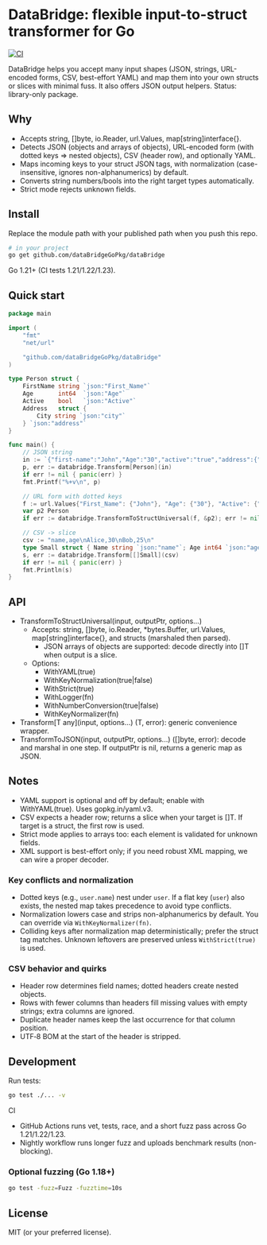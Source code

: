 # DataBridge: flexible input-to-struct transformer for Go

[![CI](https://github.com/dataBridgeGoPkg/dataBridge/actions/workflows/ci.yml/badge.svg)](https://github.com/dataBridgeGoPkg/dataBridge/actions/workflows/ci.yml)

DataBridge helps you accept many input shapes (JSON, strings, URL-encoded forms, CSV, best-effort YAML) and map them into your own structs or slices with minimal fuss. It also offers JSON output helpers.
Status: library-only package.

## Why
- Accepts string, []byte, io.Reader, url.Values, map[string]interface{}.
- Detects JSON (objects and arrays of objects), URL-encoded form (with dotted keys => nested objects), CSV (header row), and optionally YAML.
- Maps incoming keys to your struct JSON tags, with normalization (case-insensitive, ignores non-alphanumerics) by default.
- Converts string numbers/bools into the right target types automatically.
- Strict mode rejects unknown fields.

## Install
Replace the module path with your published path when you push this repo.

```bash
# in your project
go get github.com/dataBridgeGoPkg/dataBridge
```

Go 1.21+ (CI tests 1.21/1.22/1.23).

## Quick start

```go
package main

import (
    "fmt"
    "net/url"

    "github.com/dataBridgeGoPkg/dataBridge"
)

type Person struct {
    FirstName string `json:"First_Name"`
    Age       int64  `json:"Age"`
    Active    bool   `json:"Active"`
    Address   struct {
        City string `json:"city"`
    } `json:"address"`
}

func main() {
    // JSON string
    in := `{"first-name":"John","Age":"30","active":"true","address":{"City":"Paris"}}`
    p, err := databridge.Transform[Person](in)
    if err != nil { panic(err) }
    fmt.Printf("%+v\n", p)

    // URL form with dotted keys
    f := url.Values{"First_Name": {"John"}, "Age": {"30"}, "Active": {"true"}, "address.city": {"Lyon"}}
    var p2 Person
    if err := databridge.TransformToStructUniversal(f, &p2); err != nil { panic(err) }

    // CSV -> slice
    csv := "name,age\nAlice,30\nBob,25\n"
    type Small struct { Name string `json:"name"`; Age int64 `json:"age"` }
    s, err := databridge.Transform[[]Small](csv)
    if err != nil { panic(err) }
    fmt.Println(s)
}
```

## API

- TransformToStructUniversal(input, outputPtr, options...)
  - Accepts: string, []byte, io.Reader, *bytes.Buffer, url.Values, map[string]interface{}, and structs (marshaled then parsed).
    - JSON arrays of objects are supported: decode directly into []T when output is a slice.
  - Options:
    - WithYAML(true)
    - WithKeyNormalization(true|false)
    - WithStrict(true)
    - WithLogger(fn)
    - WithNumberConversion(true|false)
    - WithKeyNormalizer(fn)
- Transform[T any](input, options...) (T, error): generic convenience wrapper.
- TransformToJSON(input, outputPtr, options...) ([]byte, error): decode and marshal in one step. If outputPtr is nil, returns a generic map as JSON.

## Notes
- YAML support is optional and off by default; enable with WithYAML(true). Uses gopkg.in/yaml.v3.
- CSV expects a header row; returns a slice when your target is []T. If target is a struct, the first row is used.
- Strict mode applies to arrays too: each element is validated for unknown fields.
- XML support is best-effort only; if you need robust XML mapping, we can wire a proper decoder.

### Key conflicts and normalization
- Dotted keys (e.g., `user.name`) nest under `user`. If a flat key (`user`) also exists, the nested map takes precedence to avoid type conflicts.
- Normalization lowers case and strips non-alphanumerics by default. You can override via `WithKeyNormalizer(fn)`.
- Colliding keys after normalization map deterministically; prefer the struct tag matches. Unknown leftovers are preserved unless `WithStrict(true)` is used.

### CSV behavior and quirks
- Header row determines field names; dotted headers create nested objects.
- Rows with fewer columns than headers fill missing values with empty strings; extra columns are ignored.
- Duplicate header names keep the last occurrence for that column position.
- UTF‑8 BOM at the start of the header is stripped.

## Development

Run tests:

```bash
go test ./... -v
```

CI
- GitHub Actions runs vet, tests, race, and a short fuzz pass across Go 1.21/1.22/1.23.
- Nightly workflow runs longer fuzz and uploads benchmark results (non-blocking).

### Optional fuzzing (Go 1.18+)

```bash
go test -fuzz=Fuzz -fuzztime=10s
```

## License
MIT (or your preferred license).
